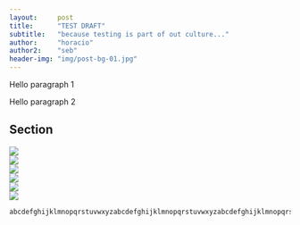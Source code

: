 ```yaml
---
layout:     post
title:      "TEST DRAFT"
subtitle:   "because testing is part of out culture..."
author:     "horacio"
author2:    "seb"
header-img: "img/post-bg-01.jpg"
---
```

<p>Hello paragraph 1</p>

<p>Hello paragraph 2</p>

<h2 class="section-heading">Section</h2>

<div class="image-panel">
  <div class="image-panel-cell">
    <img src="http://lostinbrittany.org/enib/images/cube_android.png">
  </div>
  <div class="image-panel-cell">
    <img src="http://lostinbrittany.org/enib/images/cube_apple.png">
  </div>
  <div class="image-panel-cell">
    <img src="http://lostinbrittany.org/enib/images/cube_lib.png">
  </div>
  <div class="image-panel-cell">
    <img src="http://lostinbrittany.org/enib/images/cube_chrome.png">
  </div>
  <div class="image-panel-cell">
    <img src="http://lostinbrittany.org/enib/images/cube_firefox.png">
  </div>
  <div class="image-panel-cell">
    <img src="http://lostinbrittany.org/enib/images/cube_ie.png">
  </div>
</div>



    abcdefghijklmnopqrstuvwxyzabcdefghijklmnopqrstuvwxyzabcdefghijklmnopqrstuvwxyzabcdefghijklmnopqrstuvwxyzabcdefghijklmnopqrstuvwxyzabcdefghijklmnopqrstuvwxyzabcdefghijklmnopqrstuvwxyzabcdefghijklmnopqrstuvwxyzabcdefghijklmnopqrstuvwxyzabcdefghijklmnopqrstuvwxyzabcdefghijklmnopqrstuvwxyz
